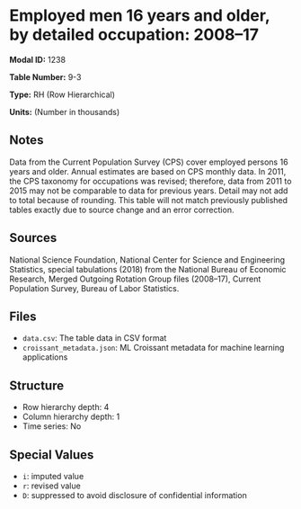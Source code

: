 # Employed men 16 years and older, by detailed occupation: 2008&#8211;17

**Modal ID:** 1238

**Table Number:** 9-3

**Type:** RH (Row Hierarchical)

**Units:** (Number in thousands)

## Notes

Data from the Current Population Survey (CPS) cover employed persons 16 years and older. Annual estimates are based on CPS monthly data. In 2011, the CPS taxonomy for occupations was revised; therefore, data from 2011 to 2015 may not be comparable to data for previous years. Detail may not add to total because of rounding. This table will not match previously published tables exactly due to source change and an error correction.

## Sources

National Science Foundation, National Center for Science and Engineering Statistics, special tabulations (2018) from the National Bureau of Economic Research, Merged Outgoing Rotation Group files (2008–17), Current Population Survey, Bureau of Labor Statistics.

## Files

- `data.csv`: The table data in CSV format
- `croissant_metadata.json`: ML Croissant metadata for machine learning applications

## Structure

- Row hierarchy depth: 4
- Column hierarchy depth: 1
- Time series: No

## Special Values

- `i`: imputed value
- `r`: revised value
- `D`: suppressed to avoid disclosure of confidential information
